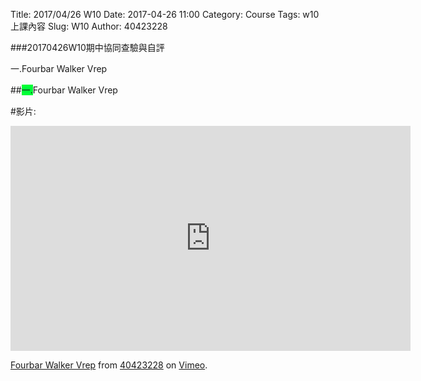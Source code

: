 Title: 2017/04/26 W10
Date: 2017-04-26 11:00
Category: Course
Tags: w10上課內容
Slug: W10
Author: 40423228

###20170426W10期中協同查驗與自評

一.Fourbar Walker Vrep

<!-- PELICAN_END_SUMMARY -->

##<span style="background-color: #00ff37">一.</span>Fourbar Walker Vrep

#影片:

<iframe src="https://player.vimeo.com/video/214781219" width="640" height="360" frameborder="0" webkitallowfullscreen mozallowfullscreen allowfullscreen></iframe>
<p><a href="https://vimeo.com/214781219">Fourbar Walker Vrep</a> from <a href="https://vimeo.com/user47600730">40423228</a> on <a href="https://vimeo.com">Vimeo</a>.</p>
